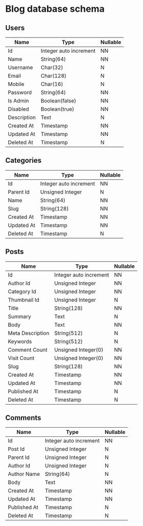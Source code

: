 # Blog database schema

## Users
| Name          | Type                    | Nullable  |
| ------------- |-------------            | -----     |
| Id            | Integer auto increment  | NN        |
| Name          | String(64)              | NN        |
| Username      | Char(32)                | N         |
| Email         | Char(128)               | N         |
| Mobile        | Char(16)                | N         |
| Password      | String(64)              | NN        |
| Is Admin      | Boolean(false)          | NN        |
| Disabled      | Boolean(true)           | NN        |
| Description   | Text                    | N         |
| Created At    | Timestamp               | NN        |
| Updated At    | Timestamp               | NN        |
| Deleted At    | Timestamp               | N         |


## Categories
| Name          | Type                    | Nullable  |
| ------------- |-------------            | -----     |
| Id            | Integer auto increment  | NN        |
| Parent Id     | Unsigned Integer        | N         |
| Name          | String(64)              | NN        |
| Slug          | String(128)             | NN        |
| Created At    | Timestamp               | NN        |
| Updated At    | Timestamp               | NN        |
| Deleted At    | Timestamp               | N         |

## Posts
| Name              | Type                    | Nullable  |
| -------------     |-------------            | -----     |
| Id                | Integer auto increment  | NN        |
| Author Id         | Unsigned Integer        | NN        |
| Category Id       | Unsigned Integer        | NN        |
| Thumbnail Id      | Unsigned Integer        | N         |
| Title             | String(128)             | NN        |
| Summary           | Text                    | N         |
| Body              | Text                    | NN        |
| Meta Description  | String(512)             | N         |
| Keywords          | String(512)             | N         |
| Comment Count     | Unsigned Integer(0)     | NN        |
| Visit Count       | Unsigned Integer(0)     | NN        |
| Slug              | String(128)             | NN        |
| Created At        | Timestamp               | NN        |
| Updated At        | Timestamp               | NN        |
| Published At      | Timestamp               | N         | 
| Deleted At        | Timestamp               | N         |

## Comments
| Name          | Type                    | Nullable  |
| ------------- |-------------            | -----     |
| Id            | Integer auto increment  | NN        |
| Post Id       | Unsigned Integer        | N         |
| Parent Id     | Unsigned Integer        | N         |
| Author Id     | Unsigned Integer        | N         |
| Author Name   | String(64)              | N         |
| Body          | Text                    | NN        |
| Created At    | Timestamp               | NN        |
| Updated At    | Timestamp               | NN        |
| Published At  | Timestamp               | N         | 
| Deleted At    | Timestamp               | N         |
